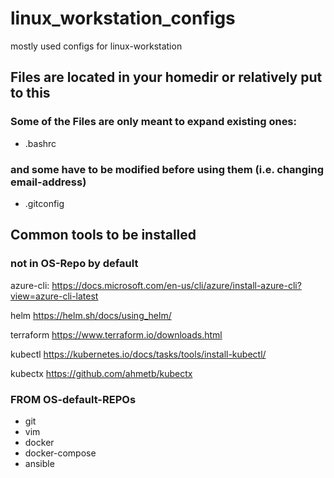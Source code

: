 # linux_workstation_configs
mostly used configs for linux-workstation

## Files are located in your homedir or relatively put to this

### Some of the Files are only meant to expand existing ones:
  - .bashrc

### and some have to be modified before using them (i.e. changing email-address)
  - .gitconfig

## Common tools to be installed

### not in OS-Repo by default

azure-cli:
https://docs.microsoft.com/en-us/cli/azure/install-azure-cli?view=azure-cli-latest

helm
https://helm.sh/docs/using_helm/

terraform
https://www.terraform.io/downloads.html

kubectl
https://kubernetes.io/docs/tasks/tools/install-kubectl/

kubectx
https://github.com/ahmetb/kubectx


### FROM OS-default-REPOs
  - git
  - vim
  - docker
  - docker-compose
  - ansible
  